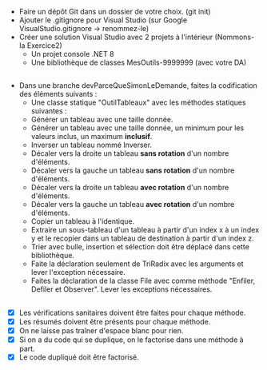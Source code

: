 - Faire un dépôt Git dans un dossier de votre choix. (git init)
- Ajouter le .gitignore pour Visual Studio (sur Google VisualStudio.gitignore -> renommez-le)
- Créer une solution Visual Studio avec 2 projets à l'intérieur (Nommons-la Exercice2)
    - Un projet console .NET 8
    - Une bibliothèque de classes MesOutils-9999999 (avec votre DA)

##  

- Dans une branche devParceQueSimonLeDemande, faites la codification des éléments suivants :
    - Une classe statique "OutilTableaux" avec les méthodes statiques suivantes :
    - Générer un tableau avec une taille donnée.
    - Générer un tableau avec une taille donnée, un minimum pour les valeurs inclus, un maximum __inclusif__.
    - Inverser un tableau nommé Inverser.
    - Décaler vers la droite un tableau __sans rotation__ d'un nombre d'éléments.
    - Décaler vers la gauche un tableau __sans rotation__ d'un nombre d'éléments.
    - Décaler vers la droite un tableau __avec rotation__ d'un nombre d'éléments.
    - Décaler vers la gauche un tableau __avec rotation__ d'un nombre d'éléments.
    - Copier un tableau à l'identique.
    - Extraire un sous-tableau d'un tableau à partir d'un index x à un index y et le recopier dans un tableau de destination à partir d'un index z.
    - Trier avec bulle, insertion et sélection doit être déplacé dans cette bibliothèque.
    - Faite la déclaration seulement de TriRadix avec les arguments et lever l'exception nécessaire.
    - Faites la déclaration de la classe File avec comme méthode "Enfiler, Defiler et Observer". Lever les exceptions nécessaires.
##  
- [x] Les vérifications sanitaires doivent être faites pour chaque méthode.
- [x] Les résumés doivent être présents pour chaque méthode.
- [x] On ne laisse pas traîner d'espace blanc pour rien.
- [x] Si on a du code qui se duplique, on le factorise dans une méthode à part.
- [x] Le code dupliqué doit être factorisé.